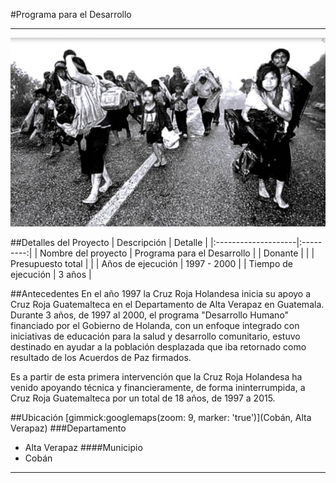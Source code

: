 #Programa para el Desarrollo
- - - - - - - - - - - - - - - - - - - - - - - - - - - - - - - - - - -

![](p01-pd/portada.jpg)

##Detalles del Proyecto
| Descripción         | Detalle   |
|:--------------------|:---------:|
| Nombre del proyecto | Programa para el Desarrollo |
| Donante             |   |
| Presupuesto total   |   |
| Años de ejecución   | 1997 - 2000 |
| Tiempo de ejecución | 3 años |

##Antecedentes
En el año 1997 la Cruz Roja Holandesa inicia su apoyo a Cruz Roja Guatemalteca en el Departamento de Alta Verapaz en Guatemala. Durante 3 años, de 1997 al 2000, el programa "Desarrollo Humano" financiado por el Gobierno de Holanda, con un enfoque integrado con iniciativas de educación para la salud y desarrollo comunitario, estuvo destinado en ayudar a la población desplazada que iba retornado como resultado de los Acuerdos de Paz firmados.
 
Es a partir de esta primera intervención que la Cruz Roja Holandesa ha venido apoyando técnica y financieramente, de forma  ininterrumpida, a Cruz Roja Guatemalteca por un total de 18 años, de 1997 a 2015.

##Ubicación
[gimmick:googlemaps(zoom: 9, marker: 'true')](Cobán, Alta Verapaz)
###Departamento
* Alta Verapaz
####Municipio
* Cobán

- - - - - - - - - - - - - - - - - - - - - - - - - - - - - - - - - - -

[p01]: proyectos/p01.md	"Programa para el Desarrollo"
[p02]: proyectos/p02.md	"Cooperación Holandesa para Ayuda en Centroamérica -CHACA-"
[p03]: proyectos/p03.md	"Atención a la salud preventiva, agua y saneamiento en 12 comunidades de Alta Verapaz, Guatemala"
[p04]: proyectos/p04.md	"Fortalecimiento de las Capacidades para la mitigación de desastres en el Municipio de Cobán y 30 comunidades de la cuenca del Río Chixoy"
[p05]: proyectos/p05.md	"Reduciendo los Riesgos en Comunidades Vulnerables del  Municipio de Santo Domingo, Departamento de Suchitepéquez, Guatemala"
[p06]: proyectos/p06.md	"Fortaleciendo capacidades ante los riesgos de Cambio Climático en el Oriente de Guatemala"
[p07]: proyectos/p07.md	"Reducción de Vulnerabilidades ante los efectos del Cambio Climático en Guatemala, Fase II"
[p08]: proyectos/p08.md	"Trabajando juntos podemos reducir los riesgos en las comunidades vulnerables de Champerico y Retalhuleu, Guatemala"
[p09]: proyectos/p09.md	"Respuesta inmediata ante las inundaciones provocadas por la Tormenta AGATHA, en la región suroccidente de Guatemala"
[p10]: proyectos/p10.md	"Fortaleciendo la Resiliencia de las comunidades ante los efectos de los desastres en parcelamiento La Máquina, Suchitepéquez y Retalhuleu"
[p11]: proyectos/p11.md	"Reducción del riesgo de desastres incrementados por el Cambio Climático"
[p12]: proyectos/p12.md	"Respuesta Inmediata a los efectos de los sismos en el departamento de Santa Rosa, Guatemala"
[p13]: proyectos/p13.md	"Aumentando la resiliencia ante los desastres en el departamento del Peten, Guatemala"
[p14]: proyectos/p14.md	"Mejorando la Salud Materno Neonatal de Comunidades Vulnerables de San Marcos, Guatemala"

<script type="text/javascript">$('.media').media();</script>